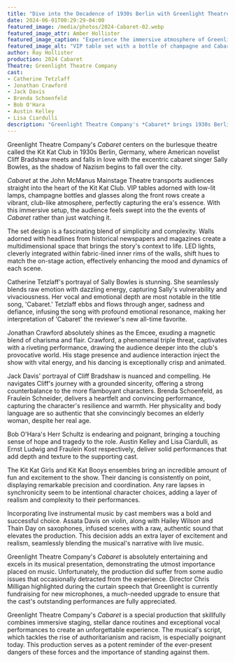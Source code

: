 ```yaml
---
title: "Dive into the Decadence of 1930s Berlin with Greenlight Theatre Company's 'Cabaret'"
date: 2024-06-01T00:29:29-04:00
featured_image: /media/photos/2024-Cabaret-02.webp
featured_image_attr: Amber Hollister
featured_image_caption: "Experience the immersive atmosphere of Greenlight Theatre Company’s 'Cabaret' at the John McManus Mainstage Theatre, with VIP tables set to transport you straight into the heart of the Kit Kat Club."
featured_image_alt: "VIP table set with a bottle of champagne and Cabaret programs, overlooking the stage at Greenlight Theatre Company’s Cabaret production at the John McManus Mainstage Theatre, with vibrant lighting and walls adorned with historical headlines."
author: Ray Hollister
production: 2024 Cabaret
Theatre: Greenlight Theatre Company
cast: 
- Catherine Tetzlaff
- Jonathan Crawford
- Jack Davis
- Brenda Schoenfeld
- Bob O'Hara
- Austin Kelley
- Lisa Ciardulli
description: "Greenlight Theatre Company's *Cabaret* brings 1930s Berlin to life with immersive staging and standout performances."
---
```

Greenlight Theatre Company's *Cabaret* centers on the burlesque theatre called the Kit Kat Club in 1930s Berlin, Germany, where American novelist Cliff Bradshaw meets and falls in love with the excentric cabaret singer Sally Bowles, as the shadow of Nazism begins to fall over the city.

*Cabaret* at the John McManus Mainstage Theatre transports audiences straight into the heart of the Kit Kat Club. VIP tables adorned with low-lit lamps, champagne bottles and glasses along the front rows create a vibrant, club-like atmosphere, perfectly capturing the era's essence. With this immersive setup, the audience feels swept into the the events of *Cabaret* rather than just watching it.

The set design is a fascinating blend of simplicity and complexity. Walls adorned with headlines from historical newspapers and magazines create a multidimensional space that brings the story's context to life. LED lights, cleverly integrated within fabric-lined inner rims of the walls, shift hues to match the on-stage action, effectively enhancing the mood and dynamics of each scene.

Catherine Tetzlaff's portrayal of Sally Bowles is stunning. She seamlessly blends raw emotion with dazzling energy, capturing Sally's vulnerability and vivaciousness. Her vocal and emotional depth are most notable in the title song, 'Cabaret.' Tetzlaff ebbs and flows through anger, sadness and defiance, infusing the song with profound emotional resonance, making her interpretation of 'Cabaret' the reviewer's new all-time favorite.

Jonathan Crawford absolutely shines as the Emcee, exuding a magnetic blend of charisma and flair. Crawford, a phenomenal triple threat, captivates with a riveting performance, drawing the audience deeper into the club's provocative world. His stage presence and audience interaction inject the show with vital energy, and his dancing is exceptionally crisp and animated.

Jack Davis' portrayal of Cliff Bradshaw is nuanced and compelling. He navigates Cliff's journey with a grounded sincerity, offering a strong counterbalance to the more flamboyant characters. Brenda Schoenfeld, as Fraulein Schneider, delivers a heartfelt and convincing performance, capturing the character's resilience and warmth. Her physicality and body language are so authentic that she convincingly becomes an elderly woman, despite her real age.

Bob O'Hara's Herr Schultz is endearing and poignant, bringing a touching sense of hope and tragedy to the role. Austin Kelley and Lisa Ciardulli, as Ernst Ludwig and Fraulein Kost respectively, deliver solid performances that add depth and texture to the supporting cast.

The Kit Kat Girls and Kit Kat Booys ensembles bring an incredible amount of fun and excitement to the show. Their dancing is consistently on point, displaying remarkable precision and coordination. Any rare lapses in synchronicity seem to be intentional character choices, adding a layer of realism and complexity to their performances.

Incorporating live instrumental music by cast members was a bold and successful choice. Assata Davis on violin, along with Hailey Wilson and Thain Day on saxophones, infused scenes with a raw, authentic sound that elevates the production. This decision adds an extra layer of excitement and realism, seamlessly blending the musical's narrative with live music.

Greenlight Theatre Company's *Cabaret* is absolutely entertaining and excels in its musical presentation, demonstrating the utmost importance placed on music. Unfortunately, the production did suffer from some audio issues that occasionally detracted from the experience. Director Chris Milligan highlighted during the curtain speech that Greenlight is currently fundraising for new microphones, a much-needed upgrade to ensure that the cast's outstanding performances are fully appreciated.

Greenlight Theatre Company's *Cabaret* is a special production that skillfully combines immersive staging, stellar dance routines and exceptional vocal performances to create an unforgettable experience. The musical's script, which tackles the rise of authoritarianism and racism, is especially poignant today. This production serves as a potent reminder of the ever-present dangers of these forces and the importance of standing against them.
